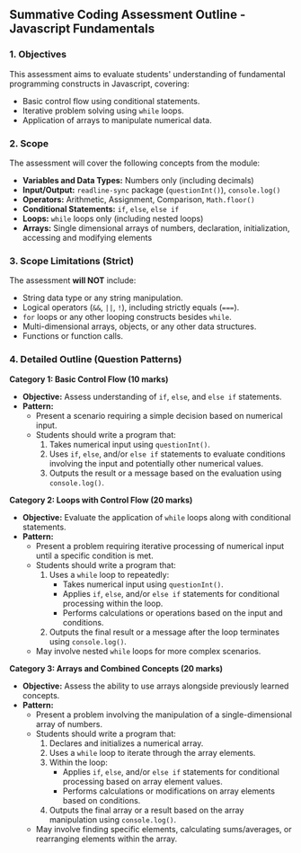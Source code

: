 ## Summative Coding Assessment Outline - Javascript Fundamentals

### 1. Objectives

This assessment aims to evaluate students' understanding of fundamental programming constructs in Javascript, covering:

- Basic control flow using conditional statements.
- Iterative problem solving using `while` loops.
- Application of arrays to manipulate numerical data.

### 2. Scope

The assessment will cover the following concepts from the module:

- **Variables and Data Types:** Numbers only (including decimals)
- **Input/Output:** `readline-sync` package (`questionInt()`), `console.log()`
- **Operators:** Arithmetic, Assignment, Comparison, `Math.floor()`
- **Conditional Statements:** `if`, `else`, `else if`
- **Loops:** `while` loops only (including nested loops)
- **Arrays:** Single dimensional arrays of numbers, declaration, initialization, accessing and modifying elements

### 3. Scope Limitations (Strict)

The assessment **will NOT** include:

- String data type or any string manipulation.
- Logical operators (`&&`, `||`, `!`), including strictly equals (`===`).
- `for` loops or any other looping constructs besides `while`.
- Multi-dimensional arrays, objects, or any other data structures.
- Functions or function calls.

### 4. Detailed Outline (Question Patterns)

**Category 1: Basic Control Flow (10 marks)**

- **Objective:** Assess understanding of `if`, `else`, and `else if` statements.
- **Pattern:** 
    - Present a scenario requiring a simple decision based on numerical input.
    - Students should write a program that:
        1. Takes numerical input using `questionInt()`.
        2. Uses `if`, `else`, and/or `else if` statements to evaluate conditions involving the input and potentially other numerical values.
        3. Outputs the result or a message based on the evaluation using `console.log()`.

**Category 2: Loops with Control Flow (20 marks)**

- **Objective:** Evaluate the application of `while` loops along with conditional statements.
- **Pattern:** 
    - Present a problem requiring iterative processing of numerical input until a specific condition is met.
    - Students should write a program that:
        1. Uses a `while` loop to repeatedly:
            - Takes numerical input using `questionInt()`.
            - Applies `if`, `else`, and/or `else if` statements for conditional processing within the loop.
            - Performs calculations or operations based on the input and conditions.
        2. Outputs the final result or a message after the loop terminates using `console.log()`.
    - May involve nested `while` loops for more complex scenarios.

**Category 3: Arrays and Combined Concepts (20 marks)**

- **Objective:** Assess the ability to use arrays alongside previously learned concepts.
- **Pattern:** 
    - Present a problem involving the manipulation of a single-dimensional array of numbers.
    - Students should write a program that:
        1. Declares and initializes a numerical array.
        2. Uses a `while` loop to iterate through the array elements.
        3. Within the loop:
            - Applies `if`, `else`, and/or `else if` statements for conditional processing based on array element values.
            - Performs calculations or modifications on array elements based on conditions.
        4. Outputs the final array or a result based on the array manipulation using `console.log()`.
    - May involve finding specific elements, calculating sums/averages, or rearranging elements within the array. 
